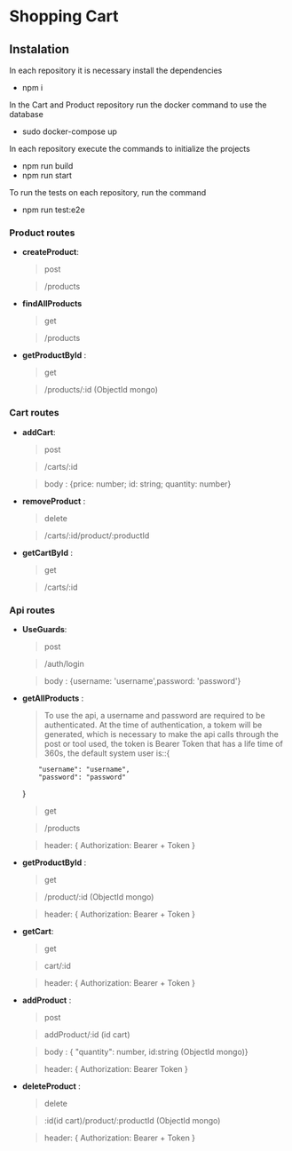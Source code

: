 # Shopping Cart

## Instalation

In each repository it is necessary install the dependencies

- npm i

In the Cart and Product repository run the docker command to use the database

- sudo docker-compose up

In each repository execute the commands to initialize the projects

- npm run build
- npm run start

To run the tests on each repository, run the command

- npm run test:e2e

### Product routes

- **createProduct**:

  > post

  > /products

- **findAllProducts**

  > get

  > /products

- **getProductById** :

  > get

  > /products/:id (ObjectId mongo)

### Cart routes

- **addCart**:

  > post

  > /carts/:id

  > body : {price: number; id: string; quantity: number}

- **removeProduct** :

  > delete

  > /carts/:id/product/:productId

- **getCartById** :

  > get

  > /carts/:id

### Api routes

- **UseGuards**:

  > post

  > /auth/login

  > body : {username: 'username',password: 'password'}

- **getAllProducts** :

  > To use the api, a username and password are required to be authenticated. At the time of authentication, a tokem will be generated, which is necessary to make the api calls through the post or tool used, the token is Bearer Token that has a life time of 360s, the default system user is::{

          "username": "username",
          "password": "password"

  }

  > get

  > /products

  > header: { Authorization: Bearer + Token }

- **getProductById** :

  > get

  > /product/:id (ObjectId mongo)

  > header: { Authorization: Bearer + Token }

- **getCart**:

  > get

  > cart/:id

  > header: { Authorization: Bearer + Token }

- **addProduct** :

  > post

  > addProduct/:id (id cart)

  > body : { "quantity": number, id:string (ObjectId mongo)}

  > header: { Authorization: Bearer Token }

- **deleteProduct** :

  > delete

  > :id(id cart)/product/:productId (ObjectId mongo)

  > header: { Authorization: Bearer + Token }
